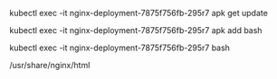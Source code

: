 kubectl exec -it nginx-deployment-7875f756fb-295r7 apk get update

kubectl exec -it nginx-deployment-7875f756fb-295r7 apk add bash

kubectl exec -it nginx-deployment-7875f756fb-295r7 bash


/usr/share/nginx/html